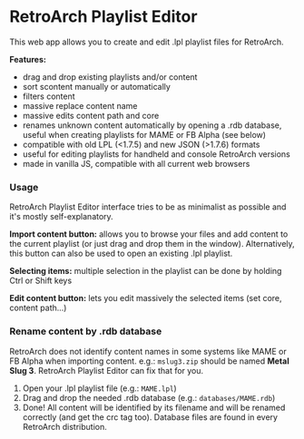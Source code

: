 # RetroArch Playlist Editor
This web app allows you to create and edit .lpl playlist files for RetroArch.

**Features:**
* drag and drop existing playlists and/or content
* sort scontent manually or automatically
* filters content
* massive replace content name
* massive edits content path and core
* renames unknown content automatically by opening a .rdb database, useful when creating playlists for MAME or FB Alpha (see below)
* compatible with old LPL (<1.7.5) and new JSON (>1.7.6) formats
* useful for editing playlists for handheld and console RetroArch versions
* made in vanilla JS, compatible with all current web browsers

### Usage
RetroArch Playlist Editor interface tries to be as minimalist as possible and it's mostly self-explanatory.

**Import content button:** allows you to browse your files and add content to the current playlist (or just drag and drop them in the window). Alternatively, this button can also be used to open an existing .lpl playlist.

**Selecting items:** multiple selection in the playlist can be done by holding Ctrl or Shift keys

**Edit content button:** lets you edit massively the selected items (set core, content path...)




### Rename content by .rdb database
RetroArch does not identify content names in some systems like MAME or FB Alpha when importing content. e.g.: ```mslug3.zip``` should be named **Metal Slug 3**.
RetroArch Playlist Editor can fix that for you.
1. Open your .lpl playlist file (e.g.: ```MAME.lpl```)
2. Drag and drop the needed .rdb database (e.g.: ```databases/MAME.rdb```)
3. Done!
All content will be identified by its filename and will be renamed correctly (and get the crc tag too). Database files are found in every RetroArch distribution.

